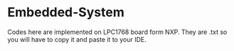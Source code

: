 # Embedded-System
Codes here are implemented on LPC1768 board form NXP.
They are .txt so you will have to copy it and paste it to your IDE.

